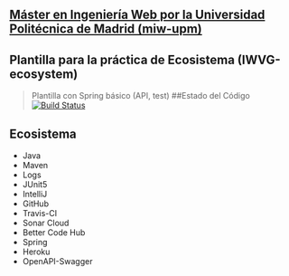 ## [Máster en Ingeniería Web por la Universidad Politécnica de Madrid (miw-upm)](http://miw.etsisi.upm.es)
## Plantilla para la práctica de Ecosistema (IWVG-ecosystem)
> Plantilla con Spring básico (API, test) 
##Estado del Código
[![Build Status](https://travis-ci.org/josemisr/iwvg-ecosystem-jose-miguel-salmeron.svg?branch=develop)](https://travis-ci.org/josemisr/iwvg-ecosystem-jose-miguel-salmeron)
## Ecosistema
* Java
* Maven
* Logs
* JUnit5
* IntelliJ
* GitHub
* Travis-CI
* Sonar Cloud
* Better Code Hub
* Spring
* Heroku
* OpenAPI-Swagger

